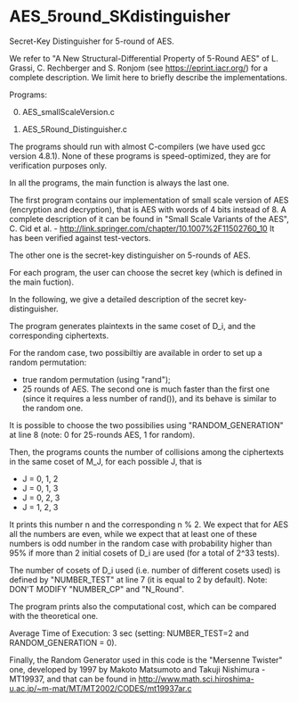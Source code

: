 # AES_5round_SKdistinguisher

Secret-Key Distinguisher for 5-round of AES.

We refer to "A New Structural-Differential Property of 5-Round AES" of L. Grassi, C. Rechberger and S. Ronjom (see https://eprint.iacr.org/) for a complete description. We limit here to briefly describe the implementations.

Programs:

0) AES_smallScaleVersion.c

1) AES_5Round_Distinguisher.c

The programs should run with almost C-compilers (we have used gcc version 4.8.1). None of these programs is speed-optimized, they are for verification purposes only.

In all the programs, the main function is always the last one.

The first program contains our implementation of small scale version of AES (encryption and decryption), that is AES with words of 4 bits instead of 8. 
A complete description of it can be found in "Small Scale Variants of the AES", C. Cid et al. - http://link.springer.com/chapter/10.1007%2F11502760_10 
It has been verified against test-vectors.

The other one is the secret-key distinguisher on 5-rounds of AES.

For each program, the user can choose the secret key (which is defined in the main fuction). 

In the following, we give a detailed description of the secret key-distinguisher.

The program generates plaintexts in the same coset of D_i, and the corresponding ciphertexts.

For the random case, two possibiltiy are available in order to set up a random permutation:
- true random permutation (using "rand");
- 25 rounds of AES.
The second one is much faster than the first one (since it requires a less number of rand()), and its behave is similar to the random one.

It is possible to choose the two possibilies using "RANDOM_GENERATION" at line 8 (note: 0 for 25-rounds AES, 1 for random).

Then, the programs counts the number of collisions among the ciphertexts in the same coset of M_J, for each possible J, that is
- J = 0, 1, 2
- J = 0, 1, 3
- J = 0, 2, 3
- J = 1, 2, 3

It prints this number n and the corresponding n % 2.
We expect that for AES all the numbers are even, while we expect that at least one of these numbers is odd number in the random case with probability higher than 95% if more than 2 initial cosets of D_i are used (for a total of 2^33 tests).

The number of cosets of D_i used (i.e. number of different cosets used) is defined by "NUMBER_TEST" at line 7 (it is equal to 2 by default).
Note: DON'T MODIFY "NUMBER_CP" and "N_Round".

The program prints also the computational cost, which can be compared with the theoretical one.

Average Time of Execution: 3 sec (setting: NUMBER_TEST=2 and RANDOM_GENERATION = 0).

Finally, the Random Generator used in this code is the "Mersenne Twister" one, developed by 1997 by Makoto Matsumoto
and Takuji Nishimura - MT19937, and that can be found in http://www.math.sci.hiroshima-u.ac.jp/~m-mat/MT/MT2002/CODES/mt19937ar.c
